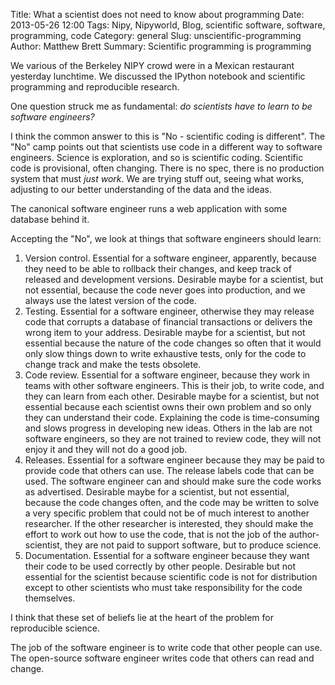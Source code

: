 Title: What a scientist does not need to know about programming
Date: 2013-05-26 12:00
Tags: Nipy, Nipyworld, Blog, scientific software, software, programming, code
Category: general
Slug: unscientific-programming
Author: Matthew Brett
Summary: Scientific programming is programming

We various of the Berkeley NIPY crowd were in a Mexican restaurant yesterday
lunchtime. We discussed the IPython notebook and scientific programming and
reproducible research.

One question struck me as fundamental: *do scientists have to learn to be
software engineers?*

I think the common answer to this is "No - scientific coding is different".  The
"No" camp points out that scientists use code in a different way to software
engineers.  Science is exploration, and so is scientific coding.  Scientific
code is provisional, often changing.  There is no spec, there is no production
system that must *just work*.  We are trying stuff out, seeing what works,
adjusting to our better understanding of the data and the ideas.

The canonical software engineer runs a web application with some database
behind it.

Accepting the "No", we look at things that software engineers should learn:

1. Version control.  Essential for a software engineer, apparently, because
   they need to be able to rollback their changes, and keep track of released
   and development versions.  Desirable maybe for a scientist, but not
   essential, because the code never goes into production, and we always use
   the latest version of the code.
2. Testing.  Essential for a software engineer, otherwise they may release
   code that corrupts a database of financial transactions or delivers the
   wrong item to your address.  Desirable maybe for a scientist, but not
   essential because the nature of the code changes so often that it would
   only slow things down to write exhaustive tests, only for the code to
   change track and make the tests obsolete.
3. Code review.  Essential for a software engineer, because they work in teams
   with other software engineers.  This is their job, to write code, and they
   can learn from each other. Desirable maybe for a scientist, but not
   essential because each scientist owns their own problem and so only they
   can understand their code.  Explaining the code is time-consuming and slows
   progress in developing new ideas.  Others in the lab are not software
   engineers, so they are not trained to review code, they will not enjoy it
   and they will not do a good job.
4. Releases.  Essential for a software engineer because they may be paid to
   provide code that others can use.  The release labels code that can be
   used.  The software engineer can and should make sure the code works as
   advertised.  Desirable maybe for a scientist, but not essential, because
   the code changes often, and the code may be written to solve a very
   specific problem that could not be of much interest to another researcher.
   If the other researcher is interested, they should make the effort to work
   out how to use the code, that is not the job of the author-scientist, they
   are not paid to support software, but to produce science.
5. Documentation.  Essential for a software engineer because they want their
   code to be used correctly by other people.  Desirable but not essential for
   the scientist because scientific code is not for distribution except to
   other scientists who must take responsibility for the code themselves.

I think that these set of beliefs lie at the heart of the problem for
reproducible science.

The job of the software engineer is to write code that other people can use.
The open-source software engineer writes code that others can read and change.

<!--- vim:ft=markdown -->

